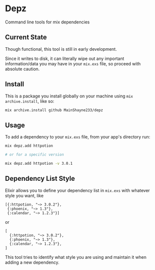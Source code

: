 # Depz

Command line tools for mix dependencies

## Current State

Though functional, this tool is still in early development.

Since it writes to disk, it can literally wipe out any important information/data
you may have in your `mix.exs` file, so proceed with absolute caution.


## Install

This is a package you install globally on your machine using `mix archive.install`, like so:

```bash
mix archive.install github MainShayne233/depz
```

## Usage

To add a dependency to your `mix.exs` file, from your app's directory run:

```bash
mix depz.add httpotion

# or for a specific version

mix depz.add httpotion -v 3.0.1
```

## Dependency List Style

Elixir allows you to define your dependency list in `mix.exs` with whatever style you want, like
```
[{:httpotion, "~> 3.0.2"},
 {:phoenix, "~> 1.3"},
 {:calendar, "~> 1.2.3"}]
```

or

```
[
  {:httpotion, "~> 3.0.2"},
  {:phoenix, "~> 1.3"},
  {:calendar, "~> 1.2.3"},
]
```

This tool tries to identify what style you are using and maintain it when adding a new dependency.

